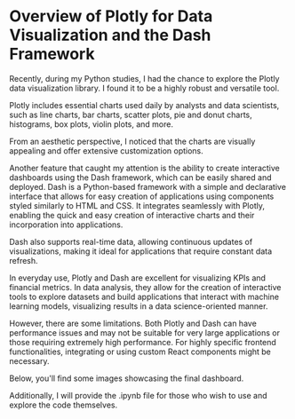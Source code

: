 # Overview of Plotly for Data Visualization and the Dash Framework

Recently, during my Python studies, I had the chance to explore the Plotly data visualization library. I found it to be a highly robust and versatile tool.

Plotly includes essential charts used daily by analysts and data scientists, such as line charts, bar charts, scatter plots, pie and donut charts, histograms, box plots, violin plots, and more.

From an aesthetic perspective, I noticed that the charts are visually appealing and offer extensive customization options.

Another feature that caught my attention is the ability to create interactive dashboards using the Dash framework, which can be easily shared and deployed. Dash is a Python-based framework with a simple and declarative interface that allows for easy creation of applications using components styled similarly to HTML and CSS. It integrates seamlessly with Plotly, enabling the quick and easy creation of interactive charts and their incorporation into applications.

Dash also supports real-time data, allowing continuous updates of visualizations, making it ideal for applications that require constant data refresh.

In everyday use, Plotly and Dash are excellent for visualizing KPIs and financial metrics. In data analysis, they allow for the creation of interactive tools to explore datasets and build applications that interact with machine learning models, visualizing results in a data science-oriented manner.

However, there are some limitations. Both Plotly and Dash can have performance issues and may not be suitable for very large applications or those requiring extremely high performance. For highly specific frontend functionalities, integrating or using custom React components might be necessary.

Below, you'll find some images showcasing the final dashboard.

Additionally, I will provide the .ipynb file for those who wish to use and explore the code themselves.
